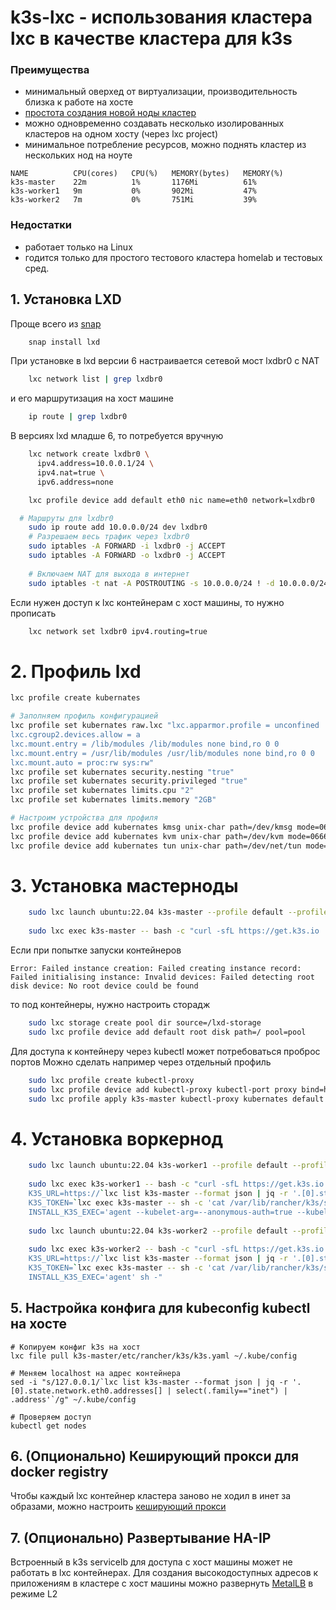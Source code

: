 # k3s-lxc - использования кластера lxc в качестве кластера для k3s

### Преимущества 

- минимальный оверхед от виртуализации, производительность близка к работе на хосте
- [простота создания новой ноды кластер](#4-установка-воркернод)
- можно одновременно создавать несколько изолированных кластеров на одном хосту (через lxc project)
- минимальное потребление ресурсов, можно поднять кластер из нескольких нод на ноуте
```
NAME          CPU(cores)   CPU(%)   MEMORY(bytes)   MEMORY(%)   
k3s-master    22m          1%       1176Mi          61%         
k3s-worker1   9m           0%       902Mi           47%         
k3s-worker2   7m           0%       751Mi           39% 
```

### Недостатки

- работает только на Linux
- годится только для простого тестового кластера homelab и тестовых сред.

## 1. Установка LXD

Проще всего из [snap](https://snapcraft.io/lxd)

```bash
    snap install lxd
```
При установке в lxd версии 6 настраивается сетевой мост lxdbr0 с NAT 

```bash
    lxc network list | grep lxdbr0
```

и его маршрутизация на хост машине

```bash
    ip route | grep lxdbr0
```

В версиях lxd младше 6, то потребуется вручную

```bash
    lxc network create lxdbr0 \
      ipv4.address=10.0.0.1/24 \
      ipv4.nat=true \
      ipv6.address=none

    lxc profile device add default eth0 nic name=eth0 network=lxdbr0

  # Маршруты для lxdbr0
    sudo ip route add 10.0.0.0/24 dev lxdbr0
    # Разрешаем весь трафик через lxdbr0
    sudo iptables -A FORWARD -i lxdbr0 -j ACCEPT
    sudo iptables -A FORWARD -o lxdbr0 -j ACCEPT
    
    # Включаем NAT для выхода в интернет
    sudo iptables -t nat -A POSTROUTING -s 10.0.0.0/24 ! -d 10.0.0.0/24 -j MASQUERADE
```

Если нужен доступ к lxc контейнерам с хост машины, то нужно прописать

```bash
    lxc network set lxdbr0 ipv4.routing=true
```


# 2. Профиль lxd

```bash
lxc profile create kubernates

# Заполняем профиль конфигурацией
lxc profile set kubernates raw.lxc "lxc.apparmor.profile = unconfined
lxc.cgroup2.devices.allow = a
lxc.mount.entry = /lib/modules /lib/modules none bind,ro 0 0
lxc.mount.entry = /usr/lib/modules /usr/lib/modules none bind,ro 0 0
lxc.mount.auto = proc:rw sys:rw"
lxc profile set kubernates security.nesting "true"
lxc profile set kubernates security.privileged "true"
lxc profile set kubernates limits.cpu "2"
lxc profile set kubernates limits.memory "2GB"

# Настроим устройства для профиля
lxc profile device add kubernates kmsg unix-char path=/dev/kmsg mode=0666
lxc profile device add kubernates kvm unix-char path=/dev/kvm mode=0666
lxc profile device add kubernates tun unix-char path=/dev/net/tun mode=0666
```

# 3. Установка мастерноды

```bash
    sudo lxc launch ubuntu:22.04 k3s-master --profile default --profile kubernates
    
    sudo lxc exec k3s-master -- bash -c "curl -sfL https://get.k3s.io | INSTALL_K3S_EXEC='--disable traefik --disable servicelb' sh -"
```

Если при попытке запуски контейнеров
```
Error: Failed instance creation: Failed creating instance record: Failed initialising instance: Invalid devices: Failed detecting root disk device: No root device could be found
```
то под контейнеры, нужно настроить сторадж

```bash
    sudo lxc storage create pool dir source=/lxd-storage
    sudo lxc profile device add default root disk path=/ pool=pool
```

Для доступа к контейнеру через kubectl может потребоваться проброс портов
Можно сделать например через отдельный профиль

```bash
    sudo lxc profile create kubectl-proxy
    sudo lxc profile device add kubectl-proxy kubectl-port proxy bind=host listen=tcp:0.0.0.0:6443 connect=tcp:127.0.0.1:6443
    sudo lxc profile apply k3s-master kubectl-proxy kubernates default
```

# 4. Установка воркернод

```bash
    sudo lxc launch ubuntu:22.04 k3s-worker1 --profile default --profile kubernates
    
    sudo lxc exec k3s-worker1 -- bash -c "curl -sfL https://get.k3s.io | \
    K3S_URL=https://`lxc list k3s-master --format json | jq -r '.[0].state.network.eth0.addresses[] | select(.family=="inet") | .address'`:6443 \
    K3S_TOKEN=`lxc exec k3s-master -- sh -c 'cat /var/lib/rancher/k3s/server/node-token'` \
    INSTALL_K3S_EXEC='agent --kubelet-arg=--anonymous-auth=true --kubelet-arg=--client-ca-file=\"\"' sh -"
  
    sudo lxc launch ubuntu:22.04 k3s-worker2 --profile default --profile kubernates
    
    sudo lxc exec k3s-worker2 -- bash -c "curl -sfL https://get.k3s.io | \
    K3S_URL=https://`lxc list k3s-master --format json | jq -r '.[0].state.network.eth0.addresses[] | select(.family=="inet") | .address'`:6443 \
    K3S_TOKEN=`lxc exec k3s-master -- sh -c 'cat /var/lib/rancher/k3s/server/node-token'` \
    INSTALL_K3S_EXEC='agent' sh -"
```

## 5. Настройка конфига для kubeconfig kubectl на хосте

```shell
# Копируем конфиг k3s на хост
lxc file pull k3s-master/etc/rancher/k3s/k3s.yaml ~/.kube/config

# Меняем localhost на адрес контейнера
sed -i "s/127.0.0.1/`lxc list k3s-master --format json | jq -r '.[0].state.network.eth0.addresses[] | select(.family=="inet") | .address'`/g" ~/.kube/config

# Проверяем доступ
kubectl get nodes
```

## 6. (Опционально) Кеширующий прокси для docker registry

Чтобы каждый lxc контейнер кластера заново не ходил в инет за образами, 
можно настроить [кеширующий прокси](registry-proxy/README.md)

## 7. (Опционально) Развертывание HA-IP 

Встроенный в k3s servicelb для доступа с хост машины может не работать в lxc контейнерах.
Для создания высокодоступных адресов к приложениям в кластере с хост машины можно развернуть [MetalLB](metalb/README.md) в режиме L2

